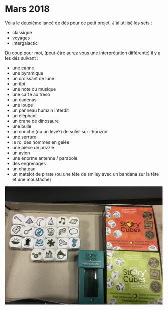 # Mars 2018



Voila le deuxième lancé de dés pour ce petit projet. J'ai utilisé les sets : 

* classique
* voyages
* intergalactic


Du coup pour moi, (peut-être aurez vous une interprétation différente) il y a les dés suivant : 

* une canne
* une pyramique
* un croissant de lune
* un tipi
* une note du musique
* une carte au tréso
* un cadenas
* une loupe 
* un panneau humain interdit
* un éléphant
* un crane de dinosaure
* une bulle
* un couché (ou un levé?) de soleil sur l'horizon
* une serrure
* le roi des hommes en gelée
* une pièce de puzzle
* un avion 
* une énorme antenne / parabole 
* des engrenages
* un chateau 
* un matelot de pirate (ou une tête de smiley avec un bandana sur la tête et une moustache)




![](/assets/des_mars_2018.jpg)



